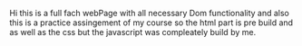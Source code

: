 Hi this is a full fach webPage with all necessary Dom functionality and also this is a practice assingement of my course so the html part is pre build and as well as the css but the javascript was compleately build by me.
